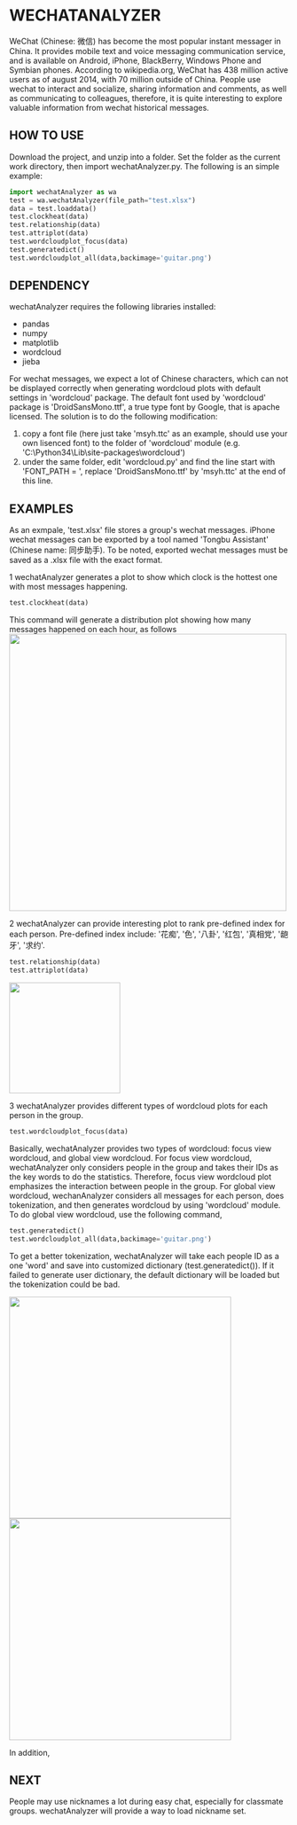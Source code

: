# WECHATANALYZER
WeChat (Chinese: 微信) has become the most popular instant messager in China. It provides mobile text and voice messaging communication service, and is available on Android, iPhone, BlackBerry, Windows Phone and Symbian phones. According to wikipedia.org, WeChat has 438 million active users as of august 2014, with 70 million outside of China. People use wechat to interact and socialize, sharing information and comments, as well as communicating to colleagues, therefore, it is quite interesting to explore valuable information from wechat historical messages. 

## HOW TO USE
Download the project, and unzip into a folder. Set the folder as the current work directory, then import wechatAnalyzer.py. The following is an simple example:

```python
import wechatAnalyzer as wa
test = wa.wechatAnalyzer(file_path="test.xlsx")
data = test.loaddata()
test.clockheat(data)
test.relationship(data)
test.attriplot(data)
test.wordcloudplot_focus(data)
test.generatedict()
test.wordcloudplot_all(data,backimage='guitar.png')
```

## DEPENDENCY
wechatAnalyzer requires the following libraries installed:
- pandas
- numpy
- matplotlib
- wordcloud
- jieba

For wechat messages, we expect a lot of Chinese characters, which can not be displayed correctly when generating wordcloud plots with default settings in 'wordcloud' package. The default font used by 'wordcloud' package is 'DroidSansMono.ttf', a true type font by Google, that is apache licensed. The solution is to do the following modification:
  1. copy a font file (here just take 'msyh.ttc' as an example, should use your own lisenced font) to the folder of 'wordcloud' module (e.g. 'C:\Python34\Lib\site-packages\wordcloud')
  2. under the same folder, edit 'wordcloud.py' and find the line start with 'FONT_PATH = ', replace 'DroidSansMono.ttf' by 'msyh.ttc' at the end of this line. 

## EXAMPLES
As an exmpale, 'test.xlsx' file stores a group's wechat messages. iPhone wechat messages can be exported by a tool named 'Tongbu Assistant' (Chinese name: 同步助手). To be noted, exported wechat messages must be saved as a .xlsx file with the exact format.

1 wechatAnalyzer generates a plot to show which clock is the hottest one with most messages happening. 
```python
test.clockheat(data)
```
This command will generate a distribution plot showing how many messages happened on each hour, as follows
<img src="https://github.com/yangyangjuanjuan/wechatAnalyzer/blob/master/example/clockheatmap.png" width="500">

2 wechatAnalyzer can provide interesting plot to rank pre-defined index for each person. Pre-defined index include: '花痴', '色', '八卦', '红包', '真相党', '龅牙', '求约'.
```python
test.relationship(data)
test.attriplot(data)
```
<img src="https://github.com/yangyangjuanjuan/wechatAnalyzer/blob/master/example/index.PNG" width="200">

3 wechatAnalyzer provides different types of wordcloud plots for each person in the group.
```python
test.wordcloudplot_focus(data)
```
Basically, wechatAnalyzer provides two types of wordcloud: focus view wordcloud, and global view wordcloud. For focus view wordcloud, wechatAnalyzer only considers people in the group and takes their IDs as the key words to do the statistics. Therefore, focus view wordcloud plot emphasizes the interaction between people in the group. For global view wordcloud, wechanAnalyzer considers all messages for each person, does tokenization, and then generates wordcloud by using 'wordcloud' module. To do global view wordcloud, use the following command,
```python
test.generatedict()
test.wordcloudplot_all(data,backimage='guitar.png')
```
To get a better tokenization, wechatAnalyzer will take each people ID as a one 'word' and save into customized dictionary (test.generatedict()). If it failed to generate user dictionary, the default dictionary will be loaded but the tokenization could be bad.

<img src="https://github.com/yangyangjuanjuan/wechatAnalyzer/blob/master/example/focus%20wordcloud.png" width="400">

<img src="https://github.com/yangyangjuanjuan/wechatAnalyzer/blob/master/example/all%20wordcloud.png" width="400">

In addition, 

## NEXT
People may use nicknames a lot during easy chat, especially for classmate groups. wechatAnalyzer will provide a way to load nickname set.


